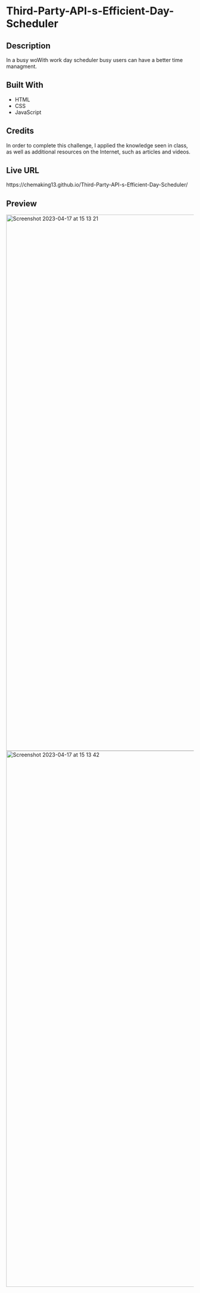 # Third-Party-API-s-Efficient-Day-Scheduler

 
<h2>Description</h2>

In a busy woWith work day scheduler busy users can have a better time managment.

<h2>Built With</h2> 

- HTML
- CSS
- JavaScript 

<h2>Credits</h2>
In order to complete this challenge, I applied the knowledge seen in class, as well as additional resources on the Internet, such as articles and videos. 



<h2>Live URL</h2>
https://chemaking13.github.io/Third-Party-API-s-Efficient-Day-Scheduler/



<h2>Preview</h2>
<img width="1437" alt="Screenshot 2023-04-17 at 15 13 21" src="https://user-images.githubusercontent.com/124849302/232612253-07f48fb1-5723-4276-aa82-ea1830cc373f.png">

<img width="1437" alt="Screenshot 2023-04-17 at 15 13 42" src="https://user-images.githubusercontent.com/124849302/232612258-9b072178-2ffe-40a0-be2e-cd1deb29c84b.png">
